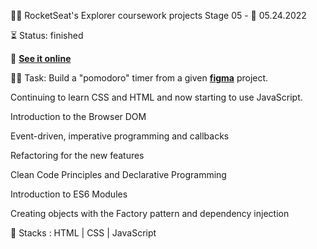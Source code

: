 
👨‍🚀 RocketSeat's Explorer coursework projects
Stage 05 - 
📅 05.24.2022

⏳ Status: finished

🔗 **[See it online](https://henriquedafonte.github.io/rocketseat-explorer-projects/project07/)**

👨‍💻 Task: Build a "pomodoro" timer from a given **[figma](https://www.figma.com/file/jrp8xKSeooL8uwmXPUPrBI/Explorer-Stage-05-Projeto-01/duplicate)** project.

Continuing to learn CSS and HTML and now starting to use JavaScript.

Introduction to the Browser DOM

Event-driven, imperative programming and callbacks

Refactoring for the new features

Clean Code Principles and Declarative Programming

Introduction to ES6 Modules

Creating objects with the Factory pattern and dependency injection


🌱 Stacks : HTML | CSS | JavaScript


